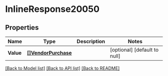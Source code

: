 # InlineResponse20050

## Properties
Name | Type | Description | Notes
------------ | ------------- | ------------- | -------------
**Value** | [**[]VendorPurchase**](vendorPurchase.md) |  | [optional] [default to null]

[[Back to Model list]](../README.md#documentation-for-models) [[Back to API list]](../README.md#documentation-for-api-endpoints) [[Back to README]](../README.md)

